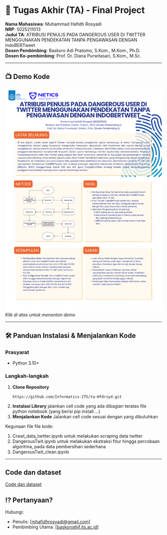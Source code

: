 # 🏁 Tugas Akhir (TA) - Final Project

**Nama Mahasiswa**: Muhammad Hafidh Rosyadi  
**NRP**: 5025211013  
**Judul TA**: ATRIBUSI PENULIS PADA DANGEROUS USER DI TWITTER MENGGUNAKAN PENDEKATAN TANPA PENGAWASAN DENGAN IndoBERTweet  
**Dosen Pembimbing**: Baskoro Adi Pratomo, S.Kom., M.Kom., Ph.D.  
**Dosen Ko-pembimbing**: Prof. Dr. Diana Purwitasari, S.Kom., M.Sc.  

---

## 📺 Demo Kode  


[![Tonton Video](Poster.png)](https://youtu.be/-----)
*Klik di atas untuk menonton demo*

---


## 🛠 Panduan Instalasi & Menjalankan Kode

### Prasyarat  
- Python 3.10+

### Langkah-langkah  
1. **Clone Repository**  
   ```bash
   https://github.com/Informatics-ITS/ta-Hfdrsyd.git
   ```
2. **Instalasi Library**
   jalankan cell code yang ada dibagian teratas file python notebook (yang berisi pip install ...)
3. **Menjalankan Kode**
   Jalankan cell code sesuai dengan yang dibutuhkan

Kegunaan file file kode:
1. Crawl_data_twitter.ipynb untuk melakukan scraping data twitter
2. DangerousTwit.ipynb untuk melakukan ekstraksi fitur hingga percobaan algoritma, pada data pembersihan sederhana
3. DangerousTwit_clean.ipynb
---

## Code dan dataset  
[Code dan dataset](https://itsacid-my.sharepoint.com/:u:/g/personal/baskoro_its_ac_id/EX4MeVDRnARBuNBcvx2RCZoBIluEnigB6-G2UN2tDLCT_g?e=36g3IV)

## ⁉️ Pertanyaan?

Hubungi:
- Penulis: [mhafidhrosyadi@gmail.com]
- Pembimbing Utama: [baskoro@if.its.ac.id]
